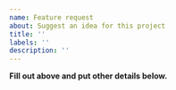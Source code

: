 ```yaml
---
name: Feature request
about: Suggest an idea for this project
title: ''
labels: ''
description: ''
---
```


**Fill out above and put other details below.**

